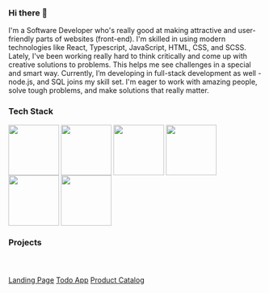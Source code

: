 ### Hi there 👋

I'm a Software Developer who's really good at making attractive and user-friendly parts of websites (front-end). I'm skilled in using modern technologies like React, Typescript, JavaScript, HTML, CSS, and SCSS. Lately, I've been working really hard to think critically and come up with creative solutions to problems. This helps me see challenges in a special and smart way.
Currently, I’m developing in full-stack development as well - node.js, and SQL joins my skill set. I'm eager to work with amazing people, solve tough problems, and make solutions that really matter.

### Tech Stack
<a href="URL_REDIRECT" target="blank"><img align="center" src="https://github.com/HubertKlamann/HubertKlamann/assets/125998242/fff0d7a2-2437-407b-beaa-b93313c9c6d8" height="100" /></a>
<a href="URL_REDIRECT" target="blank"><img align="center" src="https://github.com/HubertKlamann/HubertKlamann/assets/125998242/ba3184d1-97f2-4670-911f-35d7eb1b64b1" height="100" /></a>
<a href="URL_REDIRECT" target="blank"><img align="center" src="https://github.com/HubertKlamann/HubertKlamann/assets/125998242/0fd6dcde-e889-4cd2-8863-b0ac4e385419" height="100" /></a>
<a href="URL_REDIRECT" target="blank"><img align="center" src="https://github.com/HubertKlamann/HubertKlamann/assets/125998242/f19a19e8-e534-41d3-be9e-308dfaf698cb" height="100" /></a>
<a href="URL_REDIRECT" target="blank"><img align="center" src="https://github.com/HubertKlamann/HubertKlamann/assets/125998242/1efad663-5b48-4512-a716-a7f1afa99296" height="100" /></a>
<a href="URL_REDIRECT" target="blank"><img align="center" src="https://github.com/HubertKlamann/HubertKlamann/assets/125998242/40afbd40-80d7-49a7-986e-de10f70e3853" height="100" /></a>

### Projects
<a href="(https://hubertklamann.github.io/landing_store-nothing/)" target="blank"><img align="center" height="100" />Landing Page</a>
<a href="(https://hubertklamann.github.io/todo-app/)" target="blank"><img align="center" height="100" />Todo App</a>
<a href="[URL_REDIRECT](https://dreamteam-pl.github.io/product_catalog/)" target="blank"><img align="center" height="100" />Product Catalog</a>
